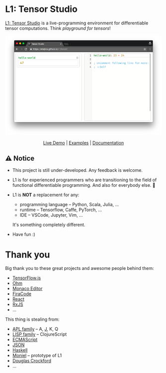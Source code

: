 # L1: Tensor Studio
[L1: Tensor Studio](https://mlajtos.github.io/L1/latest/) is a live-programming environment for differentiable tensor computations. Think *playground for tensors*!

[![Screenshot](Screenshots/Screenshot2.png)](https://mlajtos.github.io/L1/latest/)

<p align="center"><a href="https://mlajtos.github.io/L1/latest/">Live Demo</a> | <a href="https://github.com/mlajtos/L1/tree/master/src/gallery">Examples</a> | <a href="https://github.com/mlajtos/L1/blob/master/src/components/Interpreter/modules/Documentation/doc.md">Documentation</a></p>

## ⚠️ Notice

- This project is still under-developed. Any feedback is welcome.

- L1 is for experienced programmers who are transitioning to the field of functional differentiable programming. And also for everybody else. 🙂

- L1 is **NOT** a replacement for any:
    - programming language – Python, Scala, Julia, ...
    - runtime – Tensorflow, Caffe, PyTorch, ...
    - IDE – VSCode, Jupyter, Vim, ...

    It's something completely different.

- Have fun :) 

# Thank you

Big thank you to these great projects and awesome people behind them:
- [TensorFlow.js](https://github.com/tensorflow/tfjs)
- [Ohm](https://github.com/harc/ohm)
- [Monaco Editor](https://github.com/Microsoft/monaco-editor)
- [FiraCode](https://github.com/tonsky/FiraCode)
- [React](https://github.com/facebook/react)
- [RxJS](https://github.com/Reactive-Extensions/RxJS)
- ...

This thing is stealing from:
- [APL family](https://en.wikipedia.org/wiki/APL_(programming_language)) – A, [J](https://en.wikipedia.org/wiki/J_(programming_language)), K, Q
- [LISP family](https://en.wikipedia.org/wiki/Lisp_(programming_language)) – ClojureScript
- [ECMAScript](https://en.wikipedia.org/wiki/JavaScript)
- [JSON](https://www.json.org/)
- [Haskell](https://en.wikipedia.org/wiki/Haskell_(programming_language))
- [Moniel](https://github.com/mlajtos/moniel) – prototype of L1
- [Douglas Crockford](https://www.youtube.com/watch?v=NPB34lDZj3E)
- ...